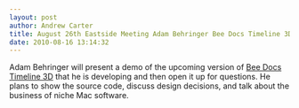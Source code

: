 ```yaml
--- 
layout: post
author: Andrew Carter
title: August 26th Eastside Meeting Adam Behringer Bee Docs Timeline 3D
date: 2010-08-16 13:14:32
---
```


Adam Behringer will present a demo of the upcoming version of [Bee Docs Timeline 3D][beedocs] that he is developing and then open it up for questions. He plans to show the source code, discuss design decisions, and talk about the business of niche Mac software.

[beedocs]:http://www.beedocs.com